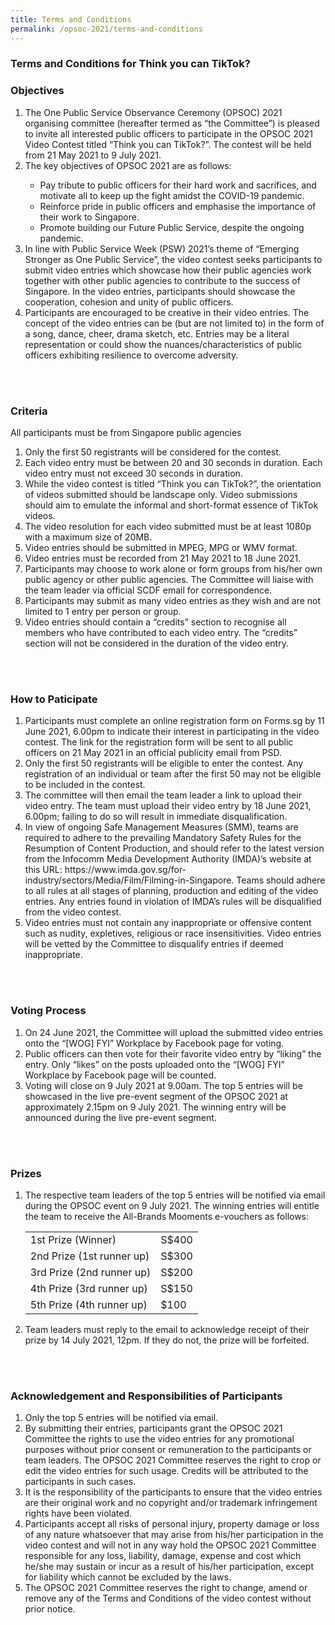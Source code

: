 ```yaml
---
title: Terms and Conditions
permalink: /opsoc-2021/terms-and-conditions
---
```


### Terms and Conditions for Think you can TikTok?



### Objectives
<ol>
  <li>The One Public Service Observance Ceremony (OPSOC) 2021 organising committee (hereafter termed as “the Committee”) is pleased to invite all interested public officers to participate in the OPSOC 2021 Video Contest titled “Think you can TikTok?”. The contest will be held from 21 May 2021 to 9 July 2021. </li>
  <li>The key objectives of OPSOC 2021 are as follows:</li>
        <ul>
          <li>Pay tribute to public officers for their hard work and sacrifices, and motivate all to keep up the fight amidst the COVID-19 pandemic.</li>
          <li>Reinforce pride in public officers and emphasise the importance of their work to Singapore.</li>
          <li>Promote building our Future Public Service, despite the ongoing pandemic. </li>
        </ul>
  <li>In line with Public Service Week (PSW) 2021’s theme of “Emerging Stronger as One Public Service”, the video contest seeks participants to submit video entries which showcase how their public agencies work together with other public agencies to contribute to the success of Singapore. In the video entries, participants should showcase the cooperation, cohesion and unity of public officers.</li>
  <li>Participants are encouraged to be creative in their video entries. The concept of the video entries can be (but are not limited to) in the form of a song, dance, cheer, drama sketch, etc. Entries may be a literal representation or could show the nuances/characteristics of public officers exhibiting resilience to overcome adversity.</li>
</ol><br>
<br>

### Criteria
All participants must be from Singapore public agencies<br>
<ol>
  <li>Only the first 50 registrants will be considered for the contest.</li>
  <li>Each video entry must be between 20 and 30 seconds in duration. Each video entry must not exceed 30 seconds in duration.</li>
  <li>While the video contest is titled “Think you can TikTok?”, the orientation of videos submitted should be landscape only. Video submissions should aim to emulate the informal and short-format essence of TikTok videos.</li>
  <li>The video resolution for each video submitted must be at least 1080p with a maximum size of 20MB. </li>
  <li>Video entries should be submitted in MPEG, MPG or WMV format.</li>
  <li>Video entries must be recorded from 21 May 2021 to 18 June 2021.</li> 
  <li>Participants may choose to work alone or form groups from his/her own public agency or other public agencies. The Committee will liaise with the team leader via official SCDF email  for correspondence.</li>
  <li>Participants may submit as many video entries as they wish and are not limited to 1 entry per person or group.</li>
  <li>Video entries should contain a “credits” section to recognise all members who have contributed to each video entry. The “credits” section will not be considered in the duration of the video entry.</li>
</ol><br>
<br>

### How to Paticipate
<ol>
  <li>Participants must complete an online registration form on Forms.sg by 11 June 2021, 6.00pm to indicate their interest in participating in the video contest. The link for the registration form will be sent to all public officers on 21 May 2021 in an official publicity email from PSD. </li>
  <li>Only the first 50 registrants will be eligible to enter the contest. Any registration of an individual or team after the first 50 may not be eligible to be included in the contest. </li>
  <li>The committee will then email the team leader a link to upload their video entry. The team must upload their video entry by 18 June 2021, 6.00pm; failing to do so will result in immediate disqualification.</li>
  <li>In view of ongoing Safe Management Measures (SMM), teams are required to adhere to the prevailing Mandatory Safety Rules for the Resumption of Content Production, and should refer to the latest version from the Infocomm Media Development Authority (IMDA)’s website at this URL: https://www.imda.gov.sg/for-industry/sectors/Media/Film/Filming-in-Singapore.  Teams should adhere to all rules at all stages of planning, production and editing of the video entries. Any entries found in violation of IMDA’s rules will be disqualified from the video contest.</li>
  <li>Video entries must not contain any inappropriate or offensive content such as nudity, expletives, religious or race insensitivities. Video entries will be vetted by the Committee to disqualify entries if deemed inappropriate.</li>
</ol><br>
<br>

### Voting Process
<ol>
  <li>On 24 June 2021, the Committee will upload the submitted video entries onto the “[WOG] FYI” Workplace by Facebook page for voting. </li>
  <li>Public officers can then vote for their favorite video entry by “liking” the entry. Only “likes” on the posts uploaded onto the “[WOG] FYI” Workplace by Facebook page will be counted. </li>
  <li>Voting will close on 9 July 2021 at 9.00am. The top 5 entries will be showcased in the live pre-event segment of the OPSOC 2021 at approximately 2.15pm on 9 July 2021. The winning entry will be announced during the live pre-event segment.</li>
</ol><br>
<br>

### Prizes
 <ol>
  <li>The respective team leaders of the top 5 entries will be notified via email during the OPSOC event on 9 July 2021. The winning entries will entitle the team to receive the All-Brands Mooments e-vouchers as follows: 
    <table>
      <tr>
        <td>1st Prize (Winner)</td>	
        <td>S$400</td>
      </tr>
      <tr>
         <td>2nd Prize (1st runner up)</td>
         <td>S$300</td>
      </tr>
      <tr>
         <td>3rd Prize (2nd runner up)	</td>
         <td>S$200</td>
      </tr><tr>
         <td>4th Prize (3rd runner up)	</td>
         <td>S$150</td>
      </tr><tr>
         <td>5th Prize (4th runner up)</td>
         <td>$100</td>
      </tr>
    </table>
  </li>
  <li>Team leaders must reply to the email to acknowledge receipt of their prize by 14 July 2021, 12pm. If they do not, the prize will be forfeited.    </li>
      </ol><br>
  <br>

### Acknowledgement and Responsibilities of Participants
<ol>
  <li>Only the top 5 entries will be notified via email. </li>
  <li>By submitting their entries, participants grant the OPSOC 2021 Committee the rights to use the video entries for any promotional purposes without prior consent or remuneration to the participants or team leaders. The OPSOC 2021 Committee reserves the right to crop or edit the video entries for such usage. Credits will be attributed to the participants in such cases. </li>
  <li>It is the responsibility of the participants to ensure that the video entries are their original work and no copyright and/or trademark infringement rights have been violated. </li>
  <li>Participants accept all risks of personal injury, property damage or loss of any nature whatsoever that may arise from his/her participation in the video contest and will not in any way hold the OPSOC 2021 Committee responsible for any loss, liability, damage, expense and cost which he/she may sustain or incur as a result of his/her participation, except for liability which cannot be excluded by the laws. </li> 
  <li>The OPSOC 2021 Committee reserves the right to change, amend or remove any of the Terms and Conditions of the video contest without prior notice. </li>
</ol>

